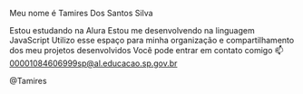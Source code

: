Meu nome é Tamires Dos Santos Silva

Estou estudando na Alura
Estou me desenvolvendo na linguagem JavaScript
Utilizo esse espaço para minha organização e compartilhamento dos meu projetos desenvolvidos
Você pode entrar em contato comigo 📫
00001084606999sp@al.educacao.sp.gov.br

@Tamires
